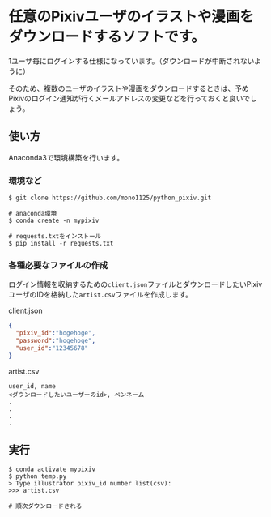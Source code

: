 # 任意のPixivユーザのイラストや漫画をダウンロードするソフトです。
1ユーザ毎にログインする仕様になっています。（ダウンロードが中断されないように）

そのため、複数のユーザのイラストや漫画をダウンロードするときは、予めPixivのログイン通知が行くメールアドレスの変更などを行っておくと良いでしょう。

## 使い方
Anaconda3で環境構築を行います。
### 環境など
```
$ git clone https://github.com/mono1125/python_pixiv.git

# anaconda環境
$ conda create -n mypixiv

# requests.txtをインストール
$ pip install -r requests.txt
```

### 各種必要なファイルの作成
ログイン情報を収納するための`client.json`ファイルとダウンロードしたいPixivユーザのIDを格納した`artist.csv`ファイルを作成します。

client.json
```client.json
{
  "pixiv_id":"hogehoge",
  "password":"hogehoge",
  "user_id":"12345678"
}
```

artist.csv
```artist.csv
user_id, name
<ダウンロードしたいユーザーのid>, ペンネーム
.
.
.
.
```
## 実行

```
$ conda activate mypixiv
$ python temp.py
> Type illustrator pixiv_id number list(csv):
>>> artist.csv

# 順次ダウンロードされる
```
